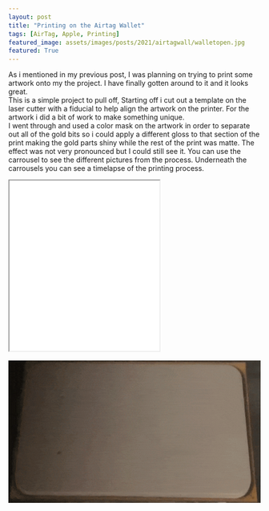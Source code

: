 ```yaml
--- 
layout: post
title: "Printing on the Airtag Wallet"
tags: [AirTag, Apple, Printing]
featured_image: assets/images/posts/2021/airtagwall/walletopen.jpg
featured: True
---
```


As i mentioned in my previous post, I was planning on trying to print some artwork onto my the project. I have finally gotten around to it and it looks great.  
This is a simple project to pull off, Starting off i cut out a template on the laser cutter with a fiducial to help align the artwork on the printer. For the artwork i did a bit of work to make something unique.  
I went through and used a color mask on the artwork in order to separate out all of the gold bits so i could apply a different gloss to that section of the print making the gold parts shiny while the rest of the print was matte.
The effect was not very pronounced but I could still see it. You can use the carrousel to see the different pictures from the process. Underneath the carrousels you can see a timelapse of the printing process.

<div class="iframecontainer">
    <iframe src="/slides/2021-12-2-Airtag-Printing" scrolling="no" width=300 height=340></iframe>
</div>

![Gif of Printing Process](/assets/images/posts/2021/airtagwallprint/printing.gif)